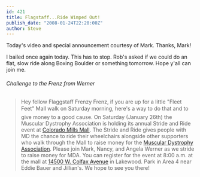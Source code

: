 ```yaml
---
id: 421
title: Flagstaff...Ride Wimped Out!
publish_date: "2008-01-24T22:20:00Z"
author: Steve
---
```

  
Today's video and special announcement courtesy of Mark. Thanks, Mark!

I bailed once again today. This has to stop. Rob's asked if we could do an flat, slow ride along Boxing Boulder or something tomorrow. Hope y'all can join me.

###### Challenge to the Frenz from Werner

> Hey fellow Flaggstaff Frenzy Frenz, if you are up for a little "Fleet Feet" Mall walk on Saturday morning, here's a way to do that and to give money to a good cause. On Saturday (January 26th) the Muscular Dystrophy Association is holding its annual Stride and Ride event at [Colorado Mills Mall](http://www.coloradomillsmall.com). The Stride and Ride gives people with MD the chance to ride their wheelchairs alongside other supporters who walk through the Mall to raise money for the [Muscular Dystrophy Association](http://www.mdausa.org/). Please join Mark, Nancy, and Angela Werner as we stride to raise money for MDA. You can register for the event at 8:00 a.m. at the mall at [14500 W. Colfax Avenue](http://maps.google.com/maps?q=14500+W+Colfax+Ave,+Golden,+CO+80401,+USA&ie=UTF8&z=16&iwloc=addr&om=0) in Lakewood. Park in Area 4 near Eddie Bauer and Jillian's. We hope to see you there!
